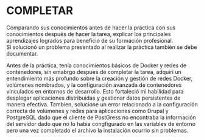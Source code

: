 # COMPLETAR  
Comparando sus conocimientos antes de hacer la práctica con sus conocimientos después de hacer la tarea, explicar los principales aprendizajes logrados para beneficio de su formación profesional.  
Si solucionó un problema presentado al realizar la práctica también se debe documentar.

Antes de la práctica, tenía conocimientos básicos de Docker y redes de contenedores, sin emabrgo despues de completar la tarea, adquirí un entendimiento más profundo sobre la creación y gestión de redes Docker, volúmenes nombrados, y la configuración avanzada de contenedores vinculados en entornos de desarrollo. Esto fortaleció mi habilidad para desplegar aplicaciones distribuidas y gestionar datos persistentes de manera efectiva. 
Tambien, solucione un error relacionado a la configuración correcta de volúmenes y redes para aplicaciones como Drupal y PostgreSQL dado que el cliente de PostGress no encontraba la información del servidor dado que no lo habia congfigurado en las variables de entorno pero una vez completado el archivo la instalación ocurrio sin problemas.
